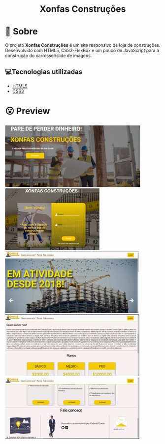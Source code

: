 <h1 align='center'>
    Xonfas Construções
</h1>

# 🤔 Sobre

O projeto **Xonfas Construções** é um site  responsivo de loja de construções. Desenvolvido com HTML5, CSS3-FlexBox e um pouco de JavaScript para a construção do carrossel/slide de imagens.

## 💻Tecnologias utilizadas

- [HTML5](https://developer.mozilla.org/pt-BR/docs/Web/HTML/HTML5)
- [CSS3](https://www.w3.org/Style/CSS/Overview.en.html)

# 😮 Preview

<h2>
        <img src="imgs/xonfas1.png" style='height: 200px'>
        <img src="imgs/xonfas2.png" style='height: 200px'>
        <img src="imgs/xonfas4.png" style='height: 200px'>
        <img src="imgs/xonfas5.png" style='height: 200px'>
        <img src="imgs/xonfas6.png" style='height: 200px'>
</h2>
